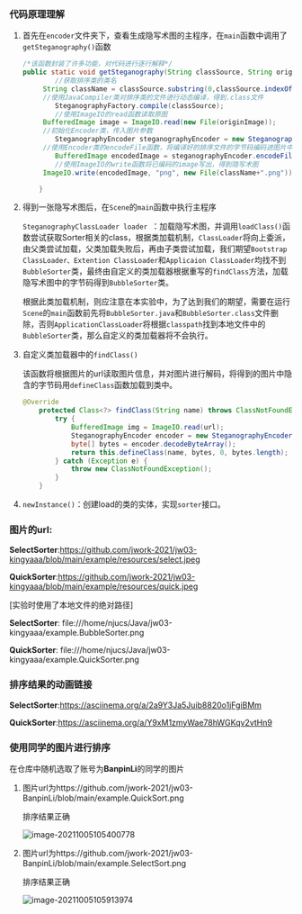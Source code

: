 ### 代码原理理解

1. 首先在`encoder`文件夹下，查看生成隐写术图的主程序，在`main`函数中调用了`getSteganography()`函数

   ```java
   /*该函数封装了许多功能，对代码进行逐行解释*/
   public static void getSteganography(String classSource, String originImage) throws IOException {
           //获取排序类的类名
       	String className = classSource.substring(0,classSource.indexOf(".")).replace("/", ".");
       	//使用JavaCompiler类对排序类的文件进行动态编译，得到.class文件
           SteganographyFactory.compile(classSource);
           //使用ImageIO的read函数读取原图
       	BufferedImage image = ImageIO.read(new File(originImage));
       	//初始化Encoder类，传入图片参数
           SteganographyEncoder steganographyEncoder = new SteganographyEncoder(image);
   		//使用Encoder类的encodeFile函数，将编译好的排序文件的字节码编码进图片中
           BufferedImage encodedImage = steganographyEncoder.encodeFile(new File(classSource.replace("java", "class")));
           //使用ImageIO的write函数将已编码的image写出，得到隐写术图
       	ImageIO.write(encodedImage, "png", new File(className+".png"));
   
       }
   ```

2. 得到一张隐写术图后，在`Scene`的`main`函数中执行主程序

   `SteganographyClassLoader loader `：加载隐写术图，并调用`loadClass()`函数尝试获取Sorter相关的class，根据类加载机制，`ClassLoader`将向上委派，由父类尝试加载，父类加载失败后，再由子类尝试加载，我们期望`Bootstrap ClassLoader、Extention ClassLoader`和`Applicaion ClassLoader`均找不到`BubbleSorter`类，最终由自定义的类加载器根据重写的`findClass`方法，加载隐写术图中的字节码得到`BubbleSorter`类。

   根据此类加载机制，则应注意在本实验中，为了达到我们的期望，需要在运行`Scene`的`main`函数前先将`BubbleSorter.java`和`BubbleSorter.class`文件删除，否则`ApplicationClassLoader`将根据`classpath`找到本地文件中的`BubbleSorter`类，那么自定义的类加载器将不会执行。

3. 自定义类加载器中的`findClass()`

   该函数将根据图片的url读取图片信息，并对图片进行解码，将得到的图片中隐含的字节码用`defineClass`函数加载到类中。

   ```java
   @Override
       protected Class<?> findClass(String name) throws ClassNotFoundException {
           try {
               BufferedImage img = ImageIO.read(url);
               SteganographyEncoder encoder = new SteganographyEncoder(img);
               byte[] bytes = encoder.decodeByteArray();
               return this.defineClass(name, bytes, 0, bytes.length);
           } catch (Exception e) {
               throw new ClassNotFoundException();
           }
       }
   ```

4. `newInstance()`：创建load的类的实体，实现`sorter`接口。

### **图片的url**:

**SelectSorter**:https://github.com/jwork-2021/jw03-kingyaaa/blob/main/example/resources/select.jpeg

**QuickSorter**:https://github.com/jwork-2021/jw03-kingyaaa/blob/main/example/resources/quick.jpeg

[实验时使用了本地文件的绝对路径]

**SelectSorter**: file:///home/njucs/Java/jw03-kingyaaa/example.BubbleSorter.png

**QuickSorter**: file:///home/njucs/Java/jw03-kingyaaa/example.QuickSorter.png 

### 排序结果的动画链接

**SelectSorter**:https://asciinema.org/a/2a9Y3Ja5Juib8820o1jFgiBMm

**QuickSorter**:https://asciinema.org/a/Y9xM1zmyWae78hWGKqv2vtHn9

### 使用同学的图片进行排序

在仓库中随机选取了账号为**BanpinLi**的同学的图片

1. 图片url为https://github.com/jwork-2021/jw03-BanpinLi/blob/main/example.QuickSort.png

   排序结果正确

   ![image-20211005105400778](C:\Users\10513\AppData\Roaming\Typora\typora-user-images\image-20211005105400778.png)

2. 图片url为https://github.com/jwork-2021/jw03-BanpinLi/blob/main/example.SelectSort.png

   排序结果正确

   ![image-20211005105913974](C:\Users\10513\AppData\Roaming\Typora\typora-user-images\image-20211005105913974.png)
